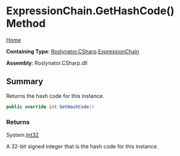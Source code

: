 <a name="_Top"></a>

# ExpressionChain\.GetHashCode\(\) Method

[Home](../../../../README.md#_Top)

**Containing Type**: [Roslynator.CSharp](../../README.md#_Top)\.[ExpressionChain](../README.md#_Top)

**Assembly**: Roslynator\.CSharp\.dll

## Summary

Returns the hash code for this instance\.

```csharp
public override int GetHashCode()
```

### Returns

System\.[Int32](https://docs.microsoft.com/en-us/dotnet/api/system.int32)

A 32\-bit signed integer that is the hash code for this instance\.